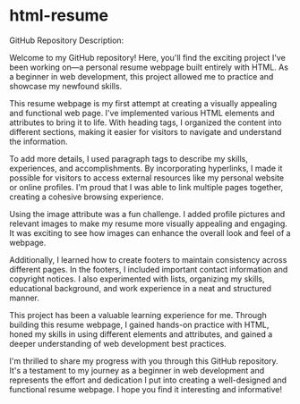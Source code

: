 # html-resume
GitHub Repository Description:

Welcome to my GitHub repository! Here, you'll find the exciting project I've been working on—a personal resume webpage built entirely with HTML. As a beginner in web development, this project allowed me to practice and showcase my newfound skills.

This resume webpage is my first attempt at creating a visually appealing and functional web page. I've implemented various HTML elements and attributes to bring it to life. With heading tags, I organized the content into different sections, making it easier for visitors to navigate and understand the information.

To add more details, I used paragraph tags to describe my skills, experiences, and accomplishments. By incorporating hyperlinks, I made it possible for visitors to access external resources like my personal website or online profiles. I'm proud that I was able to link multiple pages together, creating a cohesive browsing experience.

Using the image attribute was a fun challenge. I added profile pictures and relevant images to make my resume more visually appealing and engaging. It was exciting to see how images can enhance the overall look and feel of a webpage.

Additionally, I learned how to create footers to maintain consistency across different pages. In the footers, I included important contact information and copyright notices. I also experimented with lists, organizing my skills, educational background, and work experience in a neat and structured manner.

This project has been a valuable learning experience for me. Through building this resume webpage, I gained hands-on practice with HTML, honed my skills in using different elements and attributes, and gained a deeper understanding of web development best practices.

I'm thrilled to share my progress with you through this GitHub repository. It's a testament to my journey as a beginner in web development and represents the effort and dedication I put into creating a well-designed and functional resume webpage. I hope you find it interesting and informative!
